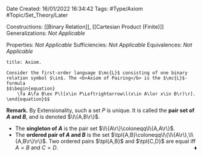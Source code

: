<div class="topSpace"></div>

Date Created: 16/01/2022 16:34:42
Tags: #Type/Axiom #Topic/Set_Theory/Later

Constructions: [[Binary Relation]], [[Cartesian Product (Finite)]]
Generalizations: <i>Not Applicable</i>

Properties: <i>Not Applicable</i>
Sufficiencies: <i>Not Applicable</i>
Equivalences: <i>Not Applicable</i>

``` ad-Axiom
title: Axiom.

Consider the first-order language $\mc{L}$ consisting of one binary relation symbol $\in$. The <b>Axiom of Pairing</b> is the $\mc{L}$-formula
$$\begin{equation}
    \fa A\fa B\ex P\l[x\in P\Leftrightarrow\l(x\in A\lor x\in B\r)\r].
\end{equation}$$

```

<b>Remark.</b> By Extensionality, such a set $P$ is unique. It is called the <b>pair set of $A$ and $B$</b>, and is denoted $\l\{A,B\r\}$.
* The <b>singleton of $A$</b> is the pair set $\l\{A\r\}\coloneqq\l\{A,A\r\}$.
* The <b>ordered pair of $A$ and $B$</b> is the set $\tpl{A,B}\coloneqq\l\{\l\{A\r\},\l\{A,B\r\}\r\}$. Two ordered pairs $\tpl{A,B}$ and $\tpl{C,D}$ are equal iff $A=B$ and $C=D$.<span style="float:right;">$\blacklozenge$</span>
